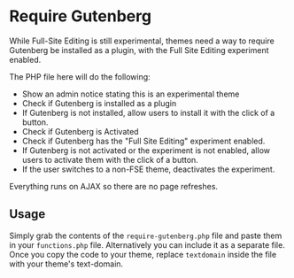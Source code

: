 # Require Gutenberg

While Full-Site Editing is still experimental, themes need a way to require Gutenberg be installed as a plugin, with the Full Site Editing experiment enabled.

The PHP file here will do the following:

* Show an admin notice stating this is an experimental theme
* Check if Gutenberg is installed as a plugin
* If Gutenberg is not installed, allow users to install it with the click of a button.
* Check if Gutenberg is Activated
* Check if Gutenberg has the "Full Site Editing" experiment enabled.
* If Gutenberg is not activated or the experiment is not enabled, allow users to activate them with the click of a button.
* If the user switches to a non-FSE theme, deactivates the experiment.

Everything runs on AJAX so there are no page refreshes.

## Usage

Simply grab the contents of the `require-gutenberg.php` file and paste them in your `functions.php` file. Alternatively you can include it as a separate file.  
Once you copy the code to your theme, replace `textdomain` inside the file with your theme's text-domain.
